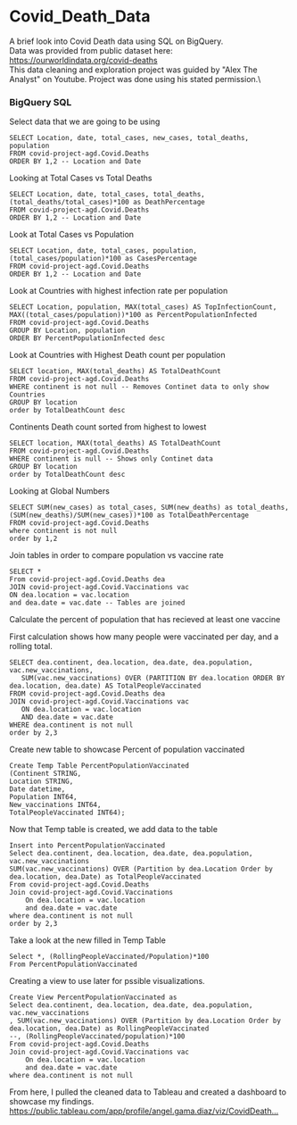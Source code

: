 # Covid_Death_Data
A brief look into Covid Death data using SQL on BigQuery.\
Data was provided from public dataset here: https://ourworldindata.org/covid-deaths \
This data cleaning and exploration project was guided by "Alex The Analyst" on Youtube. Project was done using his stated permission.\

### BigQuery SQL 


Select data that we are going to be using

```
SELECT Location, date, total_cases, new_cases, total_deaths, population
FROM covid-project-agd.Covid.Deaths
ORDER BY 1,2 -- Location and Date 
```

Looking at Total Cases vs Total Deaths

```
SELECT Location, date, total_cases, total_deaths, (total_deaths/total_cases)*100 as DeathPercentage
FROM covid-project-agd.Covid.Deaths
ORDER BY 1,2 -- Location and Date 
```

Look at Total Cases vs Population

```
SELECT Location, date, total_cases, population, (total_cases/population)*100 as CasesPercentage
FROM covid-project-agd.Covid.Deaths
ORDER BY 1,2 -- Location and Date 
```

Look at Countries with highest infection rate per population

```
SELECT Location, population, MAX(total_cases) AS TopInfectionCount, MAX((total_cases/population))*100 as PercentPopulationInfected
FROM covid-project-agd.Covid.Deaths
GROUP BY Location, population
ORDER BY PercentPopulationInfected desc  
```

Look at Countries with Highest Death count per population

```
SELECT location, MAX(total_deaths) AS TotalDeathCount
FROM covid-project-agd.Covid.Deaths
WHERE continent is not null -- Removes Continet data to only show Countries
GROUP BY location
order by TotalDeathCount desc
```

Continents Death count sorted from highest to lowest

```
SELECT location, MAX(total_deaths) AS TotalDeathCount
FROM covid-project-agd.Covid.Deaths
WHERE continent is null -- Shows only Continet data
GROUP BY location
order by TotalDeathCount desc
```

Looking at Global Numbers

```
SELECT SUM(new_cases) as total_cases, SUM(new_deaths) as total_deaths, (SUM(new_deaths)/SUM(new_cases))*100 as TotalDeathPercentage
FROM covid-project-agd.Covid.Deaths
where continent is not null
order by 1,2
```

Join tables in order to compare population vs vaccine rate

```
SELECT *
From covid-project-agd.Covid.Deaths dea
JOIN covid-project-agd.Covid.Vaccinations vac
ON dea.location = vac.location
and dea.date = vac.date -- Tables are joined
```

Calculate the percent of population that has recieved at least one vaccine

First calculation shows how many people were vaccinated per day, and a rolling total.

```
SELECT dea.continent, dea.location, dea.date, dea.population, vac.new_vaccinations,
   SUM(vac.new_vaccinations) OVER (PARTITION BY dea.location ORDER BY dea.location, dea.date) AS TotalPeopleVaccinated
FROM covid-project-agd.Covid.Deaths dea
JOIN covid-project-agd.Covid.Vaccinations vac
   ON dea.location = vac.location
   AND dea.date = vac.date
WHERE dea.continent is not null 
order by 2,3
```

Create new table to showcase Percent of population vaccinated

```
Create Temp Table PercentPopulationVaccinated
(Continent STRING,
Location STRING,
Date datetime,
Population INT64,
New_vaccinations INT64,
TotalPeopleVaccinated INT64);
```

Now that Temp table is created, we add data to the table

```
Insert into PercentPopulationVaccinated
Select dea.continent, dea.location, dea.date, dea.population, vac.new_vaccinations
SUM(vac.new_vaccinations) OVER (Partition by dea.Location Order by dea.location, dea.Date) as TotalPeopleVaccinated
From covid-project-agd.Covid.Deaths
Join covid-project-agd.Covid.Vaccinations
	On dea.location = vac.location
	and dea.date = vac.date
where dea.continent is not null 
order by 2,3
```

Take a look at the new filled in Temp Table

```
Select *, (RollingPeopleVaccinated/Population)*100
From PercentPopulationVaccinated
```

Creating a view to use later for pssible visualizations.

```
Create View PercentPopulationVaccinated as
Select dea.continent, dea.location, dea.date, dea.population, vac.new_vaccinations
, SUM(vac.new_vaccinations) OVER (Partition by dea.Location Order by dea.location, dea.Date) as RollingPeopleVaccinated
--, (RollingPeopleVaccinated/population)*100
From covid-project-agd.Covid.Deaths
Join covid-project-agd.Covid.Vaccinations vac
	On dea.location = vac.location
	and dea.date = vac.date
where dea.continent is not null 
```

From here, I pulled the cleaned data to Tableau and created a dashboard to showcase my findings.
https://public.tableau.com/app/profile/angel.gama.diaz/viz/CovidDeath…
